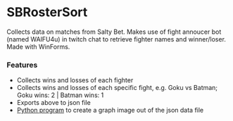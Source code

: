 # SBRosterSort
Collects data on matches from Salty Bet. Makes use of fight annoucer bot (named WAIFU4u) in twitch chat to retrieve fighter names and winner/loser.  
Made with WinForms.

### Features
- Collects wins and losses of each fighter
- Collects wins and losses of each specific fight, e.g. Goku vs Batman; Goku wins: 2 | Batman wins: 1
- Exports above to json file
- [Python program](SBRosterSort/SBGraph.py) to create a graph image out of the json data file
